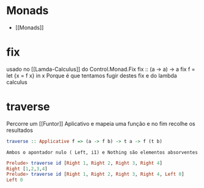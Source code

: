 
# Monads
* [[Monads]]

# fix 
usado no [[Lamda-Calculus]]
    do Control.Monad.Fix
    fix :: (a -> a) -> a
    fix f = let {x = f x} in x
Porque é que tentamos  fugir destes fix e do lambda calculus

# traverse
Percorre um [[Funtor]] Aplicativo e mapeia uma função e no fim recolhe os resultados
```Haskell
traverse :: Applicative f => (a -> f b) -> t a -> f (t b)
```
	Ambos o apontador nulo ( Left, i1) e Nothing são elementos absorventes
```haskell
Prelude> traverse id [Right 1, Right 2, Right 3, Right 4]
Right [1,2,3,4]
Prelude> traverse id [Right 1, Right 2, Right 3, Right 4, Left 0]
Left 0
```	

